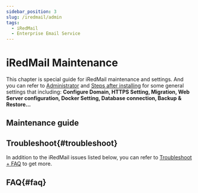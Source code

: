 ```yaml
---
sidebar_position: 3
slug: /iredmail/admin
tags:
  - iRedMail
  - Enterprise Email Service
---
```


# iRedMail Maintenance

This chapter is special guide for iRedMail maintenance and settings. And you can refer to [Administrator](../administrator) and [Steps after installing](../install/setup) for some general settings that including: **Configure Domain, HTTPS Setting, Migration, Web Server configuration, Docker Setting, Database connection, Backup & Restore...**  

## Maintenance guide

## Troubleshoot{#troubleshoot}

In addition to the iRedMail issues listed below, you can refer to [Troubleshoot + FAQ](../troubleshoot) to get more.  


## FAQ{#faq}
